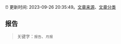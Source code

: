 :alarm_clock: 更新时间: 2023-09-26 20:35:49。[文章来源](/README.md)、[文章分类](/TAGS.md)

## 报告


> 关键字：`报告`、`月报`



